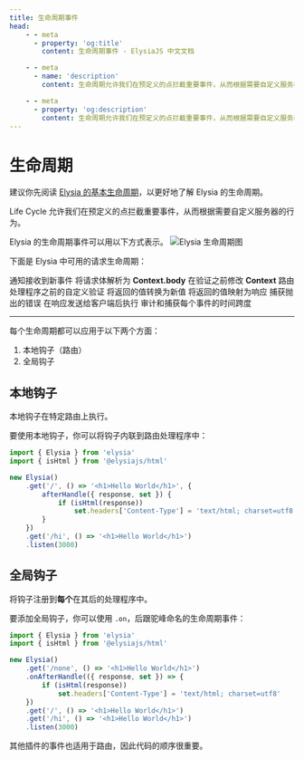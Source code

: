 ```yaml
---
title: 生命周期事件
head:
    - - meta
      - property: 'og:title'
        content: 生命周期事件 - ElysiaJS 中文文档

    - - meta
      - name: 'description'
        content: 生命周期允许我们在预定义的点拦截重要事件，从而根据需要自定义服务器的行为。

    - - meta
      - property: 'og:description'
        content: 生命周期允许我们在预定义的点拦截重要事件，从而根据需要自定义服务器的行为。
---
```


<script setup>
    import Card from '../../components/nearl/card.vue'
    import Deck from '../../components/nearl/card-deck.vue'
</script>

# 生命周期

建议你先阅读 [Elysia 的基本生命周期](/essential/life-cycle)，以更好地了解 Elysia 的生命周期。

Life Cycle 允许我们在预定义的点拦截重要事件，从而根据需要自定义服务器的行为。

Elysia 的生命周期事件可以用以下方式表示。
![Elysia 生命周期图](/assets/lifecycle.webp)

下面是 Elysia 中可用的请求生命周期：

<Deck>
    <Card title="Request" href="request">
        通知接收到新事件
    </Card>
    <Card title="Parse" href="parse">
        将请求体解析为 <b>Context.body</b>
    </Card>
    <Card title="Transform" href="transform">
        在验证之前修改 <b>Context</b>
    </Card>
    <Card title="Before Handle" href="before-handle">
        路由处理程序之前的自定义验证
    </Card>
    <Card title="After Handle" href="after-handle">
        将返回的值转换为新值
    </Card>
    <Card title="Map Response" href="on-error">
        将返回的值映射为响应
    </Card>
    <Card title="On Error" href="on-error">
        捕获抛出的错误
    </Card>
    <Card title="On Response" href="on-response">
        在响应发送给客户端后执行
    </Card>
    <Card title="Trace" href="trace">
        审计和捕获每个事件的时间跨度
    </Card>
</Deck>

---

每个生命周期都可以应用于以下两个方面：

1. 本地钩子（路由）
2. 全局钩子

## 本地钩子

本地钩子在特定路由上执行。

要使用本地钩子，你可以将钩子内联到路由处理程序中：

```typescript twoslash
import { Elysia } from 'elysia'
import { isHtml } from '@elysiajs/html'

new Elysia()
    .get('/', () => '<h1>Hello World</h1>', {
        afterHandle({ response, set }) {
            if (isHtml(response))
                set.headers['Content-Type'] = 'text/html; charset=utf8'
        }
    })
    .get('/hi', () => '<h1>Hello World</h1>')
    .listen(3000)
```

## 全局钩子

将钩子注册到**每个**在其后的处理程序中。

要添加全局钩子，你可以使用 `.on`，后跟驼峰命名的生命周期事件：

```typescript twoslash
import { Elysia } from 'elysia'
import { isHtml } from '@elysiajs/html'

new Elysia()
    .get('/none', () => '<h1>Hello World</h1>')
    .onAfterHandle(({ response, set }) => {
        if (isHtml(response))
            set.headers['Content-Type'] = 'text/html; charset=utf8'
    })
    .get('/', () => '<h1>Hello World</h1>')
    .get('/hi', () => '<h1>Hello World</h1>')
    .listen(3000)
```

其他插件的事件也适用于路由，因此代码的顺序很重要。
